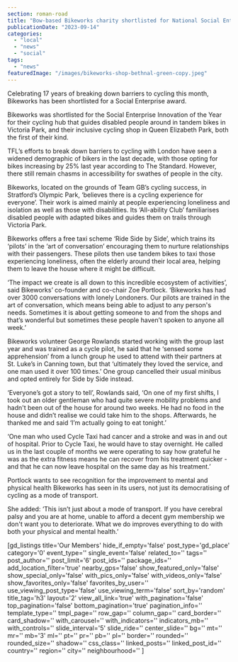 ```yaml
---
section: roman-road
title: "Bow-based Bikeworks charity shortlisted for National Social Enterprise award"
publicationDate: "2023-09-14"
categories: 
  - "local"
  - "news"
  - "social"
tags: 
  - "news"
featuredImage: "/images/bikeworks-shop-bethnal-green-copy.jpeg"
---
```


Celebrating 17 years of breaking down barriers to cycling this month, Bikeworks has been shortlisted for a Social Enterprise award.

Bikeworks was shortlisted for the Social Enterprise Innovation of the Year for their cycling hub that guides disabled people around in tandem bikes in Victoria Park, and their inclusive cycling shop in Queen Elizabeth Park, both the first of their kind.

TFL’s efforts to break down barriers to cycling with London have seen a widened demographic of bikers in the last decade, with those opting for bikes increasing by 25% last year according to The Standard. However, there still remain chasms in accessibility for swathes of people in the city. 

Bikeworks, located on the grounds of Team GB’s cycling success, in Stratford’s Olympic Park, ‘believes there is a cycling experience for everyone’. Their work is aimed mainly at people experiencing loneliness and isolation as well as those with disabilities. Its ‘All-ability Club’ familiarises disabled people with adapted bikes and guides them on trails through Victoria Park. 

Bikeworks offers a free taxi scheme ‘Ride Side by Side’, which trains its ‘pilots’ in the ‘art of conversation’ encouraging them to nurture relationships with their passengers. These pilots then use tandem bikes to taxi those experiencing loneliness, often the elderly around their local area, helping them to leave the house where it might be difficult. 

‘The impact we create is all down to this incredible ecosystem of activities’, said Bikeworks’ co-founder and co-chair Zoe Portlock. ‘Bikeworks has had over 3000 conversations with lonely Londoners. Our pilots are trained in the art of conversation, which means being able to adjust to any person's needs. Sometimes it is about getting someone to and from the shops and that’s wonderful but sometimes these people haven’t spoken to anyone all week.’

Bikeworks volunteer George Rowlands started working with the group last year and was trained as a cycle pilot, he said that he ‘sensed some apprehension’ from a lunch group he used to attend with their partners at St. Luke’s in Canning town, but that ‘ultimately they loved the service, and one man used it over 100 times.’ One group cancelled their usual minibus and opted entirely for Side by Side instead.

‘Everyone’s got a story to tell’, Rowlands said, ‘On one of my first shifts, I took out an older gentleman who had quite severe mobility problems and hadn't been out of the house for around two weeks. He had no food in the house and didn’t realise we could take him to the shops. Afterwards, he thanked me and said ‘I’m actually going to eat tonight.’

‘One man who used Cycle Taxi had cancer and a stroke and was in and out of hospital. Prior to Cycle Taxi, he would have to stay overnight. He called us in the last couple of months we were operating to say how grateful he was as the extra fitness means he can recover from his treatment quicker - and that he can now leave hospital on the same day as his treatment.’

Portlock wants to see recognition for the improvement to mental and physical health Bikeworks has seen in its users, not just its democratising of cycling as a mode of transport. 

She added: ‘This isn’t just about a mode of transport. If you have cerebral palsy and you are at home, unable to afford a decent gym membership we don't want you to deteriorate. What we do improves everything to do with both your physical and mental health.’ 

\[gd\_listings title='Our Members' hide\_if\_empty='false' post\_type='gd\_place' category='0' event\_type='' single\_event='false' related\_to='' tags='' post\_author='' post\_limit='6' post\_ids='' package\_ids='' add\_location\_filter='true' nearby\_gps='false' show\_featured\_only='false' show\_special\_only='false' with\_pics\_only='false' with\_videos\_only='false' show\_favorites\_only='false' favorites\_by\_user='' use\_viewing\_post\_type='false' use\_viewing\_term='false' sort\_by='random' title\_tag='h3' layout='2' view\_all\_link='true' with\_pagination='false' top\_pagination='false' bottom\_pagination='true' pagination\_info='' template\_type='' tmpl\_page='' row\_gap='' column\_gap='' card\_border='' card\_shadow='' with\_carousel='' with\_indicators='' indicators\_mb='' with\_controls='' slide\_interval='5' slide\_ride='' center\_slide='' bg='' mt='' mr='' mb='3' ml='' pt='' pr='' pb='' pl='' border='' rounded='' rounded\_size='' shadow='' css\_class='' linked\_posts='' linked\_post\_id='' country='' region='' city='' neighbourhood='' \]
